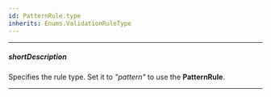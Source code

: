 ```yaml
---
id: PatternRule.type
inherits: Enums.ValidationRuleType
---
```

---
##### shortDescription
Specifies the rule type. Set it to *"pattern"* to use the **PatternRule**.

---
